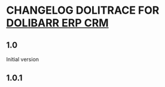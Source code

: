 # CHANGELOG DOLITRACE FOR [DOLIBARR ERP CRM](https://www.dolibarr.org)

## 1.0

Initial version

## 1.0.1 
